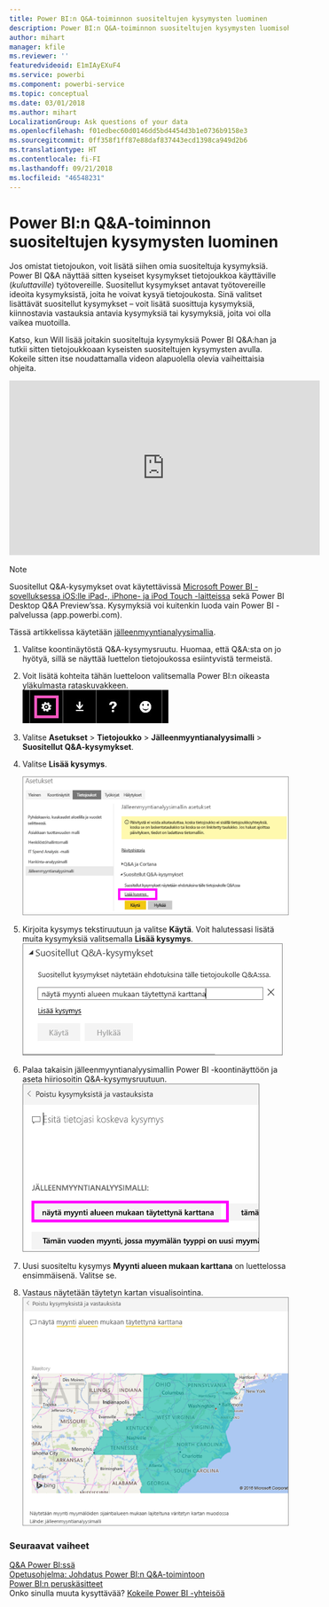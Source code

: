 ```yaml
---
title: Power BI:n Q&A-toiminnon suositeltujen kysymysten luominen
description: Power BI:n Q&A-toiminnon suositeltujen kysymysten luomisohjeet
author: mihart
manager: kfile
ms.reviewer: ''
featuredvideoid: E1mIAyEXuF4
ms.service: powerbi
ms.component: powerbi-service
ms.topic: conceptual
ms.date: 03/01/2018
ms.author: mihart
LocalizationGroup: Ask questions of your data
ms.openlocfilehash: f01edbec60d0146dd5bd4454d3b1e0736b9158e3
ms.sourcegitcommit: 0ff358f1ff87e88daf837443ecd1398ca949d2b6
ms.translationtype: HT
ms.contentlocale: fi-FI
ms.lasthandoff: 09/21/2018
ms.locfileid: "46548231"
---
```

# <a name="create-featured-questions-for-power-bi-qa"></a>Power BI:n Q&A-toiminnon suositeltujen kysymysten luominen
Jos omistat tietojoukon, voit lisätä siihen omia suositeltuja kysymyksiä.  Power BI Q&A näyttää sitten kyseiset kysymykset tietojoukkoa käyttäville (*kuluttaville*) työtovereille.  Suositellut kysymykset antavat työtovereille ideoita kysymyksistä, joita he voivat kysyä tietojoukosta. Sinä valitset lisättävät suositellut kysymykset – voit lisätä suosittuja kysymyksiä, kiinnostavia vastauksia antavia kysymyksiä tai kysymyksiä, joita voi olla vaikea muotoilla.

Katso, kun Will lisää joitakin suositeltuja kysymyksiä Power BI Q&A:han ja tutkii sitten tietojoukkoaan kyseisten suositeltujen kysymysten avulla. Kokeile sitten itse noudattamalla videon alapuolella olevia vaiheittaisia ohjeita.

<iframe width="560" height="315" src="https://www.youtube.com/embed/E1mIAyEXuF4" frameborder="0" allowfullscreen></iframe>

> [!NOTE]
> Suositellut Q&A-kysymykset ovat käytettävissä [Microsoft Power BI -sovelluksessa iOS:lle iPad-, iPhone- ja iPod Touch -laitteissa](consumer/mobile/mobile-apps-ios-qna.md) sekä Power BI Desktop Q&A Preview’ssa. Kysymyksiä voi kuitenkin luoda vain Power BI -palvelussa (app.powerbi.com).
> 

Tässä artikkelissa käytetään [jälleenmyyntianalyysimallia](sample-datasets.md).

1. Valitse koontinäytöstä Q&A-kysymysruutu.   Huomaa, että Q&A:sta on jo hyötyä, sillä se näyttää luettelon tietojoukossa esiintyvistä termeistä.
2. Voit lisätä kohteita tähän luetteloon valitsemalla Power BI:n oikeasta yläkulmasta rataskuvakkeen.  
   ![rataskuvake](media/service-q-and-a-create-featured-questions/pbi_gearicon2.jpg)
3. Valitse **Asetukset** &gt; **Tietojoukko** &gt; **Jälleenmyyntianalyysimalli** &gt; **Suositellut Q&A-kysymykset**.  
4. Valitse **Lisää kysymys**.
   
   ![Asetukset-valikko](media/service-q-and-a-create-featured-questions/power-bi-settings.png)
5. Kirjoita kysymys tekstiruutuun ja valitse **Käytä**.   Voit halutessasi lisätä muita kysymyksiä valitsemalla **Lisää kysymys**.  
   ![Suositellut Q&A-kysymykset -ruutu](media/service-q-and-a-create-featured-questions/power-bi-type-featured-question.png)
6. Palaa takaisin jälleenmyyntianalyysimallin Power BI -koontinäyttöön ja aseta hiiriosoitin Q&A-kysymysruutuun.   
   ![Q&A-kysymysruutu](media/service-q-and-a-create-featured-questions/power-bi-featured-q.png)
7. Uusi suositeltu kysymys **Myynti alueen mukaan karttana** on luettelossa ensimmäisenä. Valitse se.  
8. Vastaus näytetään täytetyn kartan visualisointina.  
   ![kartan visualisointi](media/service-q-and-a-create-featured-questions/power-bi-filled-map.png)

### <a name="next-steps"></a>Seuraavat vaiheet
[Q&A Power BI:ssä](consumer/end-user-q-and-a.md)  
[Opetusohjelma: Johdatus Power BI:n Q&A-toimintoon](power-bi-visualization-introduction-to-q-and-a.md)  
[Power BI:n peruskäsitteet](consumer/end-user-basic-concepts.md)  
Onko sinulla muuta kysyttävää? [Kokeile Power BI -yhteisöä](http://community.powerbi.com/)

